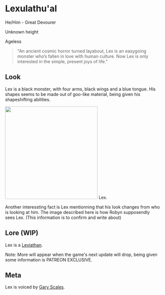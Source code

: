 # Lexulathu'al
He/Him - Great Devourer

Unknown height

Ageless

> "An ancient cosmic horror turned layabout, Lex is an easygoing monster who’s fallen in love with human culture. Now Lex is only interested in the simple, present joys of life."

## Look
Lex is a black monster, with four arms, black wings and a blue tongue. His shapes seems to be made out of goo-like material, being given his shapeshifting abilities.

<img src="https://www.cryptidcrush.com/assets/images/image14.png?v=5fd43f5e" width="300">
Lex.

Another interessting fact is Lex mentionning that his look changes from who is looking at him. The image described here is how Robyn supposendly sees Lex.
(This information is to confirm and write about)

## Lore (WIP)

Lex is a [Leviathan](https://github.com/LinkfandosVF/cryptidcrushwiki/blob/main/Lexica/Leviathan.md).

Note: More will appear when the game's next update will drop, being given some information is PATREON EXCLUSIVE.

## Meta
Lex is voiced by [Gary Scales](https://x.com/GL_SCALES615).
